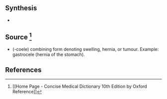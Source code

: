 ## Synthesis
- 
## Source [^1]
- (-coele) combining form denoting swelling, hernia, or tumour. Example: gastrocele (hernia of the stomach).
## References

[^1]: [[Home Page - Concise Medical Dictionary 10th Edition by Oxford Reference]]